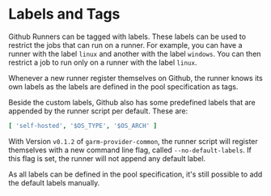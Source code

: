 # Labels and Tags

Github Runners can be tagged with labels. These labels can be used to restrict the jobs that can run on a runner. For example, you can have a runner with the label `linux` and another with the label `windows`. You can then restrict a job to run only on a runner with the label `linux`.

Whenever a new runner register themselves on Github, the runner knows its own labels as the labels are defined in the pool specification as tags.

Beside the custom labels, Github also has some predefined labels that are appended by the runner script per default.
These are: 
```yaml
[ 'self-hosted', '$OS_TYPE', '$OS_ARCH' ]
```

With Version `v0.1.2` of `garm-provider-common`, the runner script will register themselves with a new command line flag, called `--no-default-labels`. If this flag is set, the runner will not append any default label.

As all labels can be defined in the pool specification, it's still possible to add the default labels manually.
